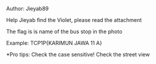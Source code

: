Author: Jieyab89

Help Jieyab find the Violet, please read the attachment

The flag is is name of the bus stop in the photo

Example: TCP1P{KARIMUN JAWA 11 A}

*Pro tips: Check the case sensitive! Check the street view

